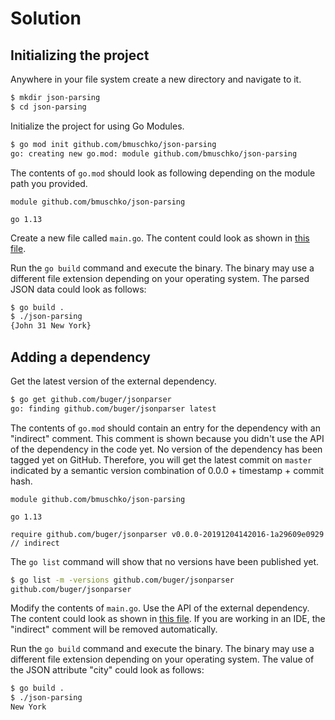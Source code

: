 # Solution

## Initializing the project

Anywhere in your file system create a new directory and navigate to it.

```bash
$ mkdir json-parsing
$ cd json-parsing
```

Initialize the project for using Go Modules.

```bash
$ go mod init github.com/bmuschko/json-parsing
go: creating new go.mod: module github.com/bmuschko/json-parsing
```

The contents of `go.mod` should look as following depending on the module path you provided.

```
module github.com/bmuschko/json-parsing

go 1.13
```

Create a new file called `main.go`. The content could look as shown in [this file](without-dependency/main.go).

Run the `go build` command and execute the binary. The binary may use a different file extension depending on your operating system. The parsed JSON data could look as follows:

```bash
$ go build .
$ ./json-parsing
{John 31 New York}
```

## Adding a dependency

Get the latest version of the external dependency.

```bash
$ go get github.com/buger/jsonparser
go: finding github.com/buger/jsonparser latest
```

The contents of `go.mod` should contain an entry for the dependency with an "indirect" comment. This comment is shown because you didn't use the API of the dependency in the code yet. No version of the dependency has been tagged yet on GitHub. Therefore, you will get the latest commit on `master` indicated by a semantic version combination of 0.0.0 + timestamp + commit hash.

```
module github.com/bmuschko/json-parsing

go 1.13

require github.com/buger/jsonparser v0.0.0-20191204142016-1a29609e0929 // indirect
```

The `go list` command will show that no versions have been published yet.

```bash
$ go list -m -versions github.com/buger/jsonparser
github.com/buger/jsonparser
```

Modify the contents of `main.go`. Use the API of the external dependency. The content could look as shown in [this file](with-dependency/main.go). If you are working in an IDE, the "indirect" comment will be removed automatically.

Run the `go build` command and execute the binary. The binary may use a different file extension depending on your operating system. The value of the JSON attribute "city" could look as follows:

```bash
$ go build .
$ ./json-parsing
New York
```
